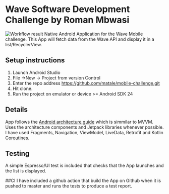 # Wave Software Development Challenge by Roman Mbwasi
![Workflow result](https://github.com/matale/mobile-challenge/workflows/Check/badge.svg)
Native Android Application for the Wave Mobile challenge. 
This App will fetch data from the Wave API and display it in a list/RecyclerView.

## Setup instructions
1. Launch Android Studio
1. File ->New -> Project from version Control
1. Enter the repo address https://github.com/matale/mobile-challenge.git
1. Hit clone.
1. Run the project on emulator or device >= Android SDK 24

## Details
App follows the [Android architecture guide](https://developer.android.com/jetpack/guide) which is simmilar to MVVM.
Uses the architecture components and Jetpack libraries whenever possible.
I have used Fragments, Navigation, ViewModel, LiveData, Retrofit and Kotlin Coroutines.

## Testing
A simple Espresso/UI test is included that checks that the App launches and the list is displayed.

##CI
I have included a github action that build the App on Github when it is pushed to master and runs the tests to produce a test report.


